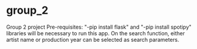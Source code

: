 # group_2
Group 2 project
Pre-requisites: "-pip install flask" and "-pip install spotipy" libraries will be necessary to run this app.
On the search function, either artist name or production year can be selected as search parameters.
